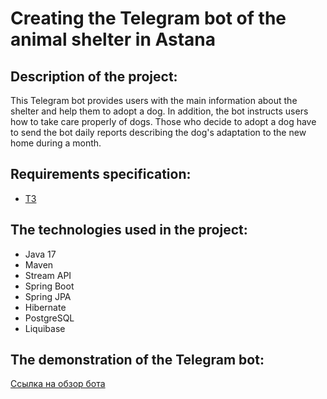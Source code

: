 # Creating the Telegram bot of the animal shelter in Astana

## Description of the project:
This Telegram bot provides users with the main information about the shelter and help them to adopt a dog.
In addition, the bot instructs users how to take care properly of dogs.
Those who decide to adopt a dog have to send the bot daily reports describing the dog's adaptation to the new home during a month.

## Requirements specification:
- [ТЗ](https://skyengpublic.notion.site/64113e0a2641475c9ad9bea93144afff)


## The technologies used in the project:
- Java 17
- Maven
- Stream API
- Spring Boot
- Spring JPA
- Hibernate
- PostgreSQL
- Liquibase

## The demonstration of the Telegram bot:
[Ссылка на обзор бота](https://drive.google.com/file/d/1DOzzemH2VxxRgIsQaGcoENxgBTApkQfo/view?usp=sharing)